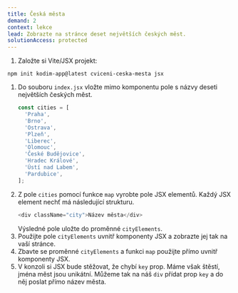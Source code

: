 ```yaml
---
title: Česká města
demand: 2
context: lekce
lead: Zobrazte na stránce deset největších českých měst.
solutionAccess: protected
---
```


1. Založte si Vite/JSX projekt:
  ```shell
  npm init kodim-app@latest cviceni-ceska-mesta jsx
  ```
1. Do souboru `index.jsx` vložte mimo komponentu pole s názvy deseti největších českých měst.
   ```js
   const cities = [
     'Praha',
     'Brno',
     'Ostrava',
     'Plzeň',
     'Liberec',
     'Olomouc',
     'České Budějovice',
     'Hradec Králové',
     'Ústí nad Labem',
     'Pardubice',
   ];
   ```
1. Z pole `cities` pomocí funkce `map` vyrobte pole JSX elementů. Každý JSX element nechť má následující strukturu.
   ```js
   <div className="city">Název města</div>
   ```
   Výsledné pole uložte do proměnné `cityElements`.
1. Použijte pole `cityElements` uvnitř komponenty JSX a zobrazte jej tak na vaší stránce.
1. Zbavte se proměnné `cityElements` a funkci `map` použijte přímo uvnitř komponenty JSX.
1. V konzoli si JSX bude stěžovat, že chybí `key` prop. Máme však štěstí, jména měst jsou unikátní. Můžeme tak na náš `div` přídat prop `key` a do něj poslat přímo název města.

<!-- :::solution

```jsx
import React from 'react';
import { createRoot } from 'react-dom/client';
import './style.css';

const cities = [
  'Praha',
  'Brno',
  'Ostrava',
  'Plzeň',
  'Liberec',
  'Olomouc',
  'České Budějovice',
  'Hradec Králové',
  'Ústí nad Labem',
  'Pardubice',
];

const App = () => (
  <div className="container">
    <div className="cities">
      {cities.map((city) => (
        <div key={city} className="city">
          {city}
        </div>
      ))}
    </div>
  </div>
);

createRoot(document.querySelector('#app')).render(<App />);
```

::: -->
